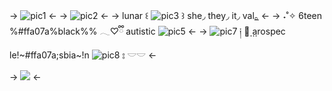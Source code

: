 -> ![pic1](https://i.postimg.cc/52fwwqNK/IMG-3203.jpg) <-
-> ![pic2](https://i.postimg.cc/PqxY7XDm/IMG-3201.png) <-
-> lunar ꒰ ![pic3](https://i.postimg.cc/VLQ9Ncy8/IMG-3205.gif) ꒱ she◞ they◞ it◞ val[｡](https://pronouny.xyz/u/lunarturtle) <-
-> ˖˚✧ 6teen %#ffa07a%black%% 𓂃♡ྀི autistic ![pic5](https://i.postimg.cc/TYVVLHGW/IMG-3206.gif) <-
->  ![pic7](https://i.postimg.cc/2jBFmSKG/IMG-3204.gif) ༏  ུ⃨   arospec le!~#ffa07a;sbia~!n ![pic8](https://i.postimg.cc/wvkzspWG/IMG-4033.jpg) ⦂ 𓎟𓎟 <-

->  ![](https://i.postimg.cc/pr8DBsF4/IMG-3202.jpg) <-